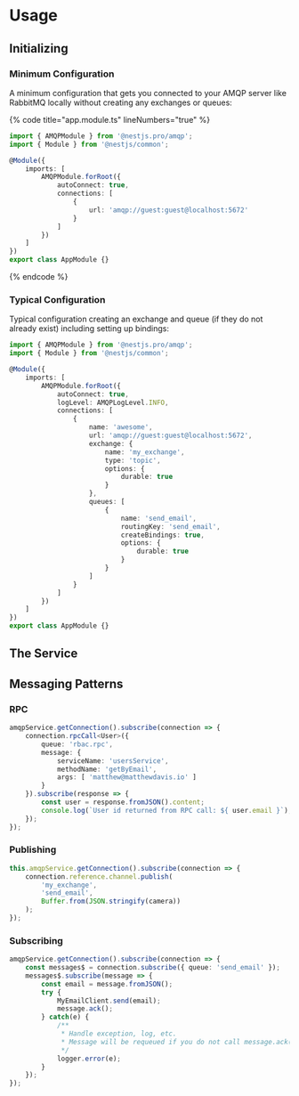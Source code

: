 # Usage



## Initializing

### Minimum Configuration

A minimum configuration that gets you connected to your AMQP server like RabbitMQ locally without creating any exchanges or queues:

{% code title="app.module.ts" lineNumbers="true" %}
```typescript
import { AMQPModule } from '@nestjs.pro/amqp';
import { Module } from '@nestjs/common';

@Module({
    imports: [
        AMQPModule.forRoot({
            autoConnect: true,
            connections: [
                {
                    url: 'amqp://guest:guest@localhost:5672'
                }
            ]
        })
    ]
})
export class AppModule {}
```
{% endcode %}

### Typical Configuration

Typical configuration creating an exchange and queue (if they do not already exist) including setting up bindings:

```typescript
import { AMQPModule } from '@nestjs.pro/amqp';
import { Module } from '@nestjs/common';

@Module({
    imports: [
        AMQPModule.forRoot({
            autoConnect: true,
            logLevel: AMQPLogLevel.INFO,
            connections: [
                {
                    name: 'awesome',
                    url: 'amqp://guest:guest@localhost:5672',
                    exchange: {
                        name: 'my_exchange',
                        type: 'topic',
                        options: {
                            durable: true
                        }
                    },
                    queues: [
                        {
                            name: 'send_email',
                            routingKey: 'send_email',
                            createBindings: true,
                            options: {
                                durable: true
                            }
                        }
                    ]
                }
            ]
        })
    ]    
})
export class AppModule {}
```

## The Service

## Messaging Patterns

### RPC

```typescript
amqpService.getConnection().subscribe(connection => {
    connection.rpcCall<User>({
        queue: 'rbac.rpc',
        message: {
            serviceName: 'usersService',
            methodName: 'getByEmail',
            args: [ 'matthew@matthewdavis.io' ]
        }
    }).subscribe(response => {
        const user = response.fromJSON().content;
        console.log(`User id returned from RPC call: ${ user.email }`);
    });
});
```

### Publishing

```typescript
this.amqpService.getConnection().subscribe(connection => {
    connection.reference.channel.publish(
        'my_exchange',
        'send_email',
        Buffer.from(JSON.stringify(camera))
    );
});
```

### Subscribing

```typescript
amqpService.getConnection().subscribe(connection => {
    const messages$ = connection.subscribe({ queue: 'send_email' });
    messages$.subscribe(message => {
        const email = message.fromJSON();
        try {
            MyEmailClient.send(email);
            message.ack();
        } catch(e) {
            /**
             * Handle exception, log, etc.
             * Message will be requeued if you do not call message.ack()!
             */
            logger.error(e);
        }
    });
});
```
